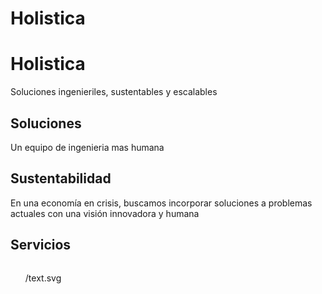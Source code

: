 # Holistica
<!DOCTYPE html>
<html lang="es">

<head>
  <meta charset="utf-8", name="web", content="device-width,initial-scale=0.1">
  <title>Holistica</title>
</head>

<body>
  <h1>Holistica</h1>
  <p>Soluciones ingenieriles, sustentables y escalables</p>
  <div><!--CAROUSEL de imagenes-->
    <div><h2>Soluciones</h2>
      <p>
        Un equipo de ingenieria mas humana
      </p></div>
    <div><h2>Sustentabilidad</h2>
      <p>
        En una economía en crisis, buscamos incorporar soluciones a problemas actuales con una visión innovadora y humana
      </p></div>
      <div><h2>Servicios</h2></div>

  </div>
</body>
<svg width="100" height="100" xmlns="http://www.w3.org/2000/svg">
<foreignObject width="100" height="100">
    <div xmlns="http://www.w3.org/1999/xhtml">
        <ul>/text.svg</ul>
        <!-- Other embed HTML element/text into SVG -->
    </div>
</foreignObject>
</svg>
